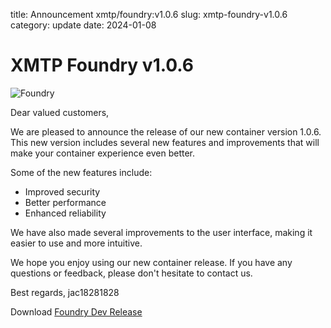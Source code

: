 title: Announcement xmtp/foundry:v1.0.6
slug: xmtp-foundry-v1.0.6
category: update
date: 2024-01-08

# XMTP Foundry v1.0.6

![Foundry]({static}/images/universe/foundry.png)

Dear valued customers,

We are pleased to announce the release of our new container version 1.0.6. This new version includes several new features and improvements that will make your container experience even better.

Some of the new features include:

- Improved security
- Better performance
- Enhanced reliability

We have also made several improvements to the user interface, making it easier to use and more intuitive.

We hope you enjoy using our new container release. If you have any questions or feedback, please don't hesitate to contact us.

Best regards,
jac18281828

Download [Foundry Dev Release](https://github.com/xmtp/foundry/pkgs/container/foundry/164948453?tag=v1.0.6)
